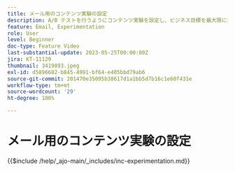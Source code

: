 ```yaml
---
title: メール用のコンテンツ実験の設定
description: A/B テストを行うようにコンテンツ実験を設定し、ビジネス目標を最大限に推進するメールコンテンツを探索する方法を説明します。
feature: Email, Experimentation
role: User
level: Beginner
doc-type: Feature Video
last-substantial-update: 2023-05-25T00:00:00Z
jira: KT-11129
thumbnail: 3419893.jpeg
exl-id: d5896682-b845-4991-bf64-e405bbd79ab6
source-git-commit: 201470e35095b38617d1a1bb5d7b16c1e60f431e
workflow-type: tm+mt
source-wordcount: '29'
ht-degree: 100%

---
```


# メール用のコンテンツ実験の設定

{{$include /help/_ajo-main/_includes/inc-experimentation.md}}
